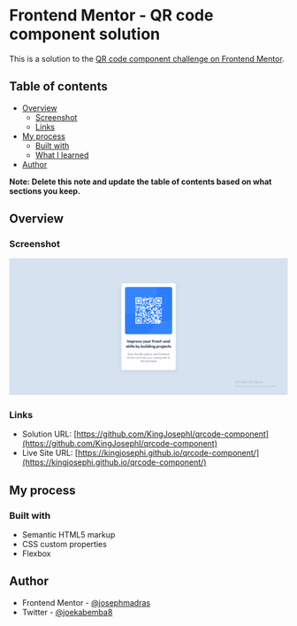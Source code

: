 # Frontend Mentor - QR code component solution

This is a solution to the [QR code component challenge on Frontend Mentor](https://www.frontendmentor.io/challenges/qr-code-component-iux_sIO_H).

## Table of contents

- [Overview](#overview)
  - [Screenshot](#screenshot)
  - [Links](#links)
- [My process](#my-process)
  - [Built with](#built-with)
  - [What I learned](#what-i-learned)
- [Author](#author)

**Note: Delete this note and update the table of contents based on what sections you keep.**

## Overview

### Screenshot

![](./qrcode.PNG)

### Links

- Solution URL: [https://github.com/KingJosephI/qrcode-component](https://github.com/KingJosephI/qrcode-component)
- Live Site URL: [https://kingjosephi.github.io/qrcode-component/](https://kingjosephi.github.io/qrcode-component/)

## My process

### Built with

- Semantic HTML5 markup
- CSS custom properties
- Flexbox

## Author

- Frontend Mentor - [@josephmadras](https://www.frontendmentor.io/profile/josephmadras)
- Twitter - [@joekabemba8](https://twitter.com/joekabemba8)
